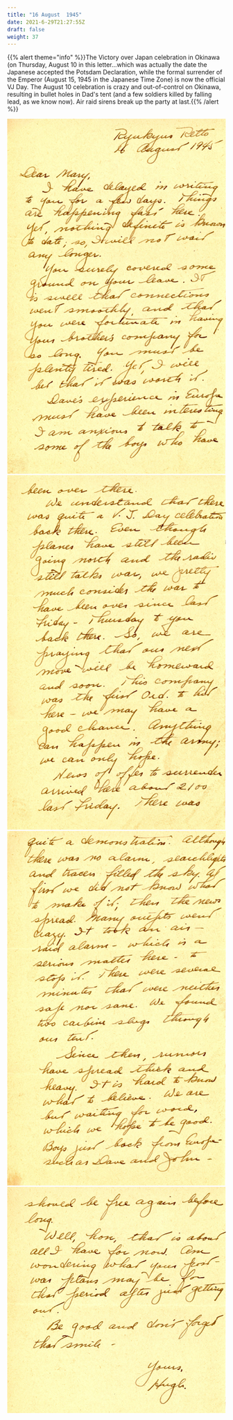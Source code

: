 ```yaml
---
title: "16 August  1945"
date: 2021-6-29T21:27:55Z
draft: false
weight: 37
---
```


{{% alert theme="info" %}}The Victory over Japan celebration in Okinawa (on Thursday, August 10 in this letter...which was actually the date the Japanese accepted the Potsdam Declaration, while the formal surrender of the Emperor (August 15, 1945 in the Japanese Time Zone) is now the official VJ Day.  The August 10 celebration is crazy and out-of-control on Okinawa, resulting in bullet holes in Dad's tent (and a few soldiers killed by falling lead, as we know now).  Air raid sirens break up the party at last.{{% /alert %}}

![page 1](img117.jpg)
![page 2](img118.jpg)
![page 3](img119.jpg)
![page 4](img120.jpg)





